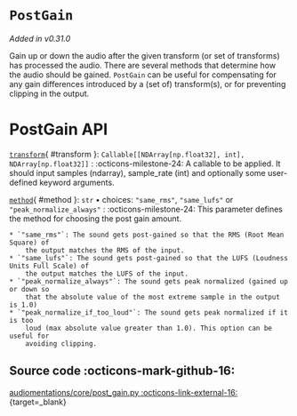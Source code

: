 # `PostGain`

_Added in v0.31.0_

Gain up or down the audio after the given transform (or set of transforms) has
processed the audio. There are several methods that determine how the audio should
be gained. `PostGain` can be useful for compensating for any gain differences introduced
by a (set of) transform(s), or for preventing clipping in the output.

# PostGain API

[`transform`](#transform){ #transform }: `Callable[[NDArray[np.float32], int], NDArray[np.float32]]`
:   :octicons-milestone-24: A callable to be applied. It should input
    samples (ndarray), sample_rate (int) and optionally some user-defined
    keyword arguments.

[`method`](#method){ #method }: `str` • choices: `"same_rms"`, `"same_lufs"` or `"peak_normalize_always"`
:   :octicons-milestone-24: This parameter defines the method for choosing the post gain amount.

    * `"same_rms"`: The sound gets post-gained so that the RMS (Root Mean Square) of
        the output matches the RMS of the input.
    * `"same_lufs"`: The sound gets post-gained so that the LUFS (Loudness Units Full Scale) of
        the output matches the LUFS of the input.
    * `"peak_normalize_always"`: The sound gets peak normalized (gained up or down so
        that the absolute value of the most extreme sample in the output is 1.0)
    * `"peak_normalize_if_too_loud"`: The sound gets peak normalized if it is too
        loud (max absolute value greater than 1.0). This option can be useful for
        avoiding clipping.

## Source code :octicons-mark-github-16:

[audiomentations/core/post_gain.py :octicons-link-external-16:](https://github.com/iver56/audiomentations/blob/main/audiomentations/core/post_gain.py){target=_blank}
